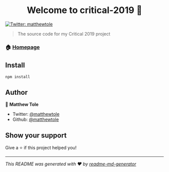 <h1 align="center">Welcome to critical-2019 👋</h1>
<p>
  <a href="https://twitter.com/matthewtole">
    <img alt="Twitter: matthewtole" src="https://img.shields.io/twitter/follow/matthewtole.svg?style=social" target="_blank" />
  </a>
</p>

> The source code for my Critical 2019 project

### 🏠 [Homepage](https://matthewtole.com/projects/critical-2019)

## Install

```sh
npm install
```

## Author

👤 **Matthew Tole**

* Twitter: [@matthewtole](https://twitter.com/matthewtole)
* Github: [@matthewtole](https://github.com/matthewtole)

## Show your support

Give a ⭐️ if this project helped you!

***
_This README was generated with ❤️ by [readme-md-generator](https://github.com/kefranabg/readme-md-generator)_